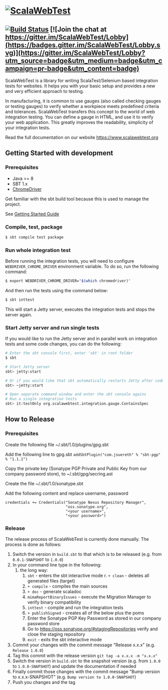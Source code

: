 # [![ScalaWebTest](https://www.scalawebtest.org/images/swt-logo-light.png)](http://www.scalawebtest.org)

## [![Build Status](https://travis-ci.org/unic/ScalaWebTest.svg?branch=main)](https://travis-ci.org/unic/ScalaWebTest) [![Join the chat at https://gitter.im/ScalaWebTest/Lobby](https://badges.gitter.im/ScalaWebTest/Lobby.svg)](https://gitter.im/ScalaWebTest/Lobby?utm_source=badge&utm_medium=badge&utm_campaign=pr-badge&utm_content=badge)

ScalaWebTest is a library for writing ScalaTest/Selenium based integration tests for websites. It helps you with your basic setup and provides a new and very efficient approach to testing.

In manufacturing, it is common to use gauges (also called checking gauges or testing gauges) to verify whether a workpiece meets predefined criteria and tolerances. ScalaWebTest transfers this concept to the world of web integration testing. You can define a gauge in HTML, and use it to verify your web application. This greatly improves the readability, simplicity of your integration tests.

Read the full documentation on our website <https://www.scalawebtest.org>

## Getting Started with development

### Prerequisites

* Java >= 8
* SBT 1.x
* [ChromeDriver](http://chromedriver.chromium.org/)

Get familiar with the sbt build tool because this is used to manage the project.

See [Getting Started Guide](https://www.scala-sbt.org/1.x/docs/Getting-Started.html)

### Compile, test, package

```bash
$ sbt compile test package
```

### Run whole integration test

Before running the integration tests, you will need to configure `WEBDRIVER_CHROME_DRIVER` environment variable. To do so, run the following command:

```bash
$ export WEBDRIVER_CHROME_DRIVER="$(which chromedriver)"
```

And then run the tests using the command below:

```bash
$ sbt inttest
```

This will start a Jetty server, executes the integration tests and stops the server again.

### Start Jetty server and run single tests

If you would like to run the Jetty server and in parallel work on integration tests and some code changes,
you can do the following:

```bash
# Enter the sbt console first, enter 'sbt' in root folder
$ sbt

# Start Jetty server
sbt> jetty:start

# Or if you would like that sbt automatically restarts Jetty after code changes then do:
sbt> ~jetty:start

# Open separate command window and enter the sbt console agains
# Run a single integration tests
sbt> it:testOnly org.scalawebtest.integration.gauge.ContainsSpec
```

## How to Release

### Prerequisites

Create the following file ~/.sbt/1.0/plugins/gpg.sbt

Add the following line to gpg.sbt
`addSbtPlugin("com.jsuereth" % "sbt-pgp" % "1.1.1")`

Copy the private key (Sonatype PGP Private and Public Key from our company password store), to ~/.sbt/gpg/secring.ast

Create the file  ~/.sbt/1.0/sonatype.sbt

Add the following content and replace username, password

```scalas
credentials += Credentials("Sonatype Nexus Repository Manager",
                           "oss.sonatype.org",
                           "<your username>",
                           "<your password>")
```

### Release

The release process of ScalaWebTest is currently done manually. The process is done as follows:

1. Switch the version in `build.sbt` to that which is to be released (e.g. from `0.0.1-SNAPSHOT` to `1.0.0`)
1. In your command line type in the following:
	1. the long way:
		1. `sbt` - enters the sbt interactive mode
		r. `+ clean` - deletes all generated files (target)
		1. `+ compile` - compiles the main sources
		1. `+ doc` - generate scaladoc
		1. `mimaReportBinaryIssues` - execute the Migration Manager to verify binary compatibility
		1. `inttest` - compile and run the integration tests
		1. `+ publishSigned` - creates all of the below plus the poms
		1. Enter the Sonatype PGP Key Password as stored in our company password store
		1. Go to <https://oss.sonatype.org/#stagingRepositories> verify and close the staging repository
		1. `exit` - exits the sbt interactive mode
1. Commit your changes with the commit message "Release x.x.x" (e.g. `Release 1.0.0`)
1. Tag this commit with the release version `git tag -a x.x.x -m "x.x.x"`
1. Switch the version in `build.sbt` to the snapshot version (e.g. from `1.0.0` to `1.0.0-SNAPSHOT`) and update the documentation if needed
1. Finally commit those changes with the commit message "Bump version to x.x.x-SNAPSHOT" (e.g. `Bump version to 1.0.0-SNAPSHOT`)
1. Push you changes and the tag
